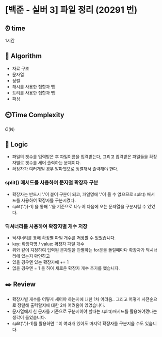 # [백준 - 실버 3] 파일 정리 (20291 번)

## ⏰  **time**

1시간

## :pushpin: **Algorithm**

- 자료 구조
- 문자열
- 정렬
- 해시를 사용한 집합과 맵
- 트리를 사용한 집합과 맵
- 파싱

## ⏲️**Time Complexity**

$O(N)$

## :round_pushpin: **Logic**

- 파일의 갯수를 입력받은 후 파일이름을 입력받는다, 그리고 입력받은 파일들을 확장자별로 갯수를 세어 출력하는 문제이다.
- 확장자가 여러개일 경우 알파벳으로 정렬해서 출력해야 한다.

### split() 매서드를 사용하여 문자열 확장자 구분
- 확장자는 반드시 '.'이 붙어 구분이 되고, 파일명에 '.'이 올 수 없으므로 split() 매서드를 사용하여 확장자를 구분시켰다.
- split('.')[-1] 을 통해 '.'을 기준으로 나누어 다음에 오는 문자열을 구분시킬 수 있었다.

### 딕셔너리를 사용하여 확장자별 개수 저장
- 딕셔너리를 통해 확장별 파일 개수를 저장할 수 있었습니다.
- key: 확장자명 / value: 확장자 파일 개수
- 위와 같이 지정하여 입력된 문자열을 판별하는 for문을 돌릴때마다 확장자가 딕셔너리에 있는지 확인하고
- 있을 경우엔 있는 확장자에 += 1
- 없을 경우엔 = 1 을 하여 새로운 확장자 개수 추가를 했습니다. 

## :black_nib: **Review**

- 확장자별 개수를 어떻게 세어야 하는지에 대한 1차 어려움.. 그리고 어떻게 사전순으로 정렬해 출력할지에 대한 2차 어려움이 있었습니다.
- 문자열에서 한 문자를 기준으로 구분지어야 할때는 split()매서드를 활용해야겠다는 생각이 들었습니다.
- split('.')[-1]를 활용하면 '.'이 여러개 있어도 마지막 확장자를 구분지을 수도 있습니다.
